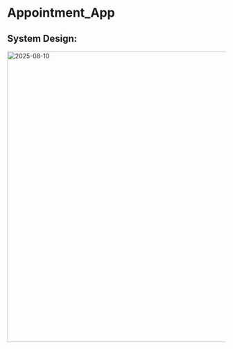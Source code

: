 # Appointment_App

## System Design:
<img width="812" height="669" alt="2025-08-10" src="https://github.com/user-attachments/assets/bc3acaf7-ab1b-44a1-8df2-40ec3983d400" />

            
     
      
       
       
       
       

  


